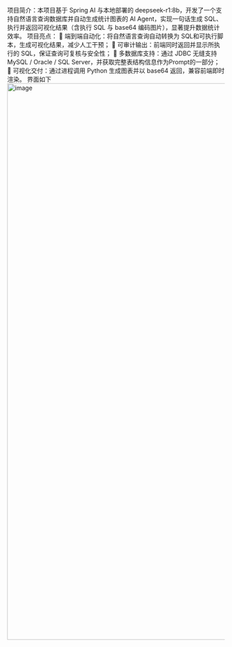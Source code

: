项目简介：本项目基于 Spring AI 与本地部署的 deepseek-r1:8b，开发了一个支持自然语言查询数据库并自动生成统计图表的 AI Agent，实现一句话生成 SQL、执行并返回可视化结果（含执行 SQL 与 base64 编码图片），显著提升数据统计效率。
项目亮点：
	端到端自动化：将自然语言查询自动转换为 SQL和可执行脚本，生成可视化结果，减少人工干预；
	可审计输出：前端同时返回并显示所执行的 SQL，保证查询可复核与安全性；
	多数据库支持：通过 JDBC 无缝支持 MySQL / Oracle / SQL Server，并获取完整表结构信息作为Prompt的一部分；
	可视化交付：通过进程调用 Python 生成图表并以 base64 返回，兼容前端即时渲染。
界面如下
<img width="2560" height="1288" alt="image" src="https://github.com/user-attachments/assets/7319dc5b-700f-4563-84d5-08b9d9810b50" />
